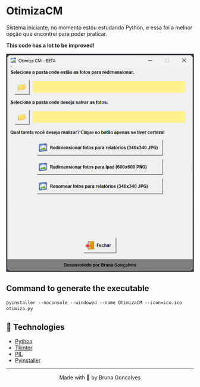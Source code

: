 # OtimizaCM

Sistema iniciante, no momento estou estudando Python, e essa foi a melhor opção que encontrei para poder praticar.

**This code has a lot to be improved!**

<div align="center">

![Capture](github/captura.png)

</div>

## Command to generate the executable

```
pyinstaller --noconsole --windowed --name OtimizaCM --icon=ico.ico otimiza.py
```

## 🧪 Technologies

- [Python](https://www.python.org/)
- [Tkinter](https://docs.python.org/3/library/tkinter.html)
- [PIL](https://pypi.org/project/Pillow/)
- [Pyinstaller](https://pyinstaller.org/en/stable/)

---

<p align="center">Made with 💜 by Bruna Goncalves</p
